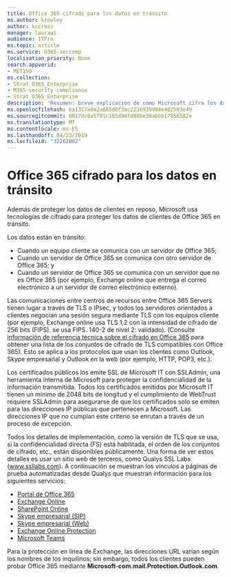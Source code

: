 ```yaml
---
title: Office 365 cifrado para los datos en tránsito
ms.author: krowley
author: kccross
manager: laurawi
audience: ITPro
ms.topic: article
ms.service: O365-seccomp
localization_priority: None
search.appverid:
- MET150
ms.collection:
- Strat_O365_Enterprise
- M365-security-compliance
- Strat_O365_Enterprise
description: 'Resumen: breve explicación de cómo Microsoft cifra los datos en tránsito.'
ms.openlocfilehash: ba1317a0a2a685d0f3ac2216939d04e402503e49
ms.sourcegitcommit: 0017dc6a5f81c165d9dfd88be39a6bb17856582e
ms.translationtype: MT
ms.contentlocale: es-ES
ms.lasthandoff: 04/23/2019
ms.locfileid: "32262802"
---
```

# <a name="office-365-encryption-for-data-in-transit"></a>Office 365 cifrado para los datos en tránsito

Además de proteger los datos de clientes en reposo, Microsoft usa tecnologías de cifrado para proteger los datos de clientes de Office 365 en tránsito. 

Los datos están en tránsito:

- Cuando un equipo cliente se comunica con un servidor de Office 365;
- Cuando un servidor de Office 365 se comunica con otro servidor de Office 365; y
- Cuando un servidor de Office 365 se comunica con un servidor que no es Office 365 (por ejemplo, Exchange online que entrega el correo electrónico a un servidor de correo electrónico externo).

Las comunicaciones entre centros de recursos entre Office 365 Servers tienen lugar a través de TLS o IPsec, y todos los servidores orientados a clientes negocian una sesión segura mediante TLS con los equipos cliente (por ejemplo, Exchange online usa TLS 1,2 con la intensidad de cifrado de 256 bits (FIPS). se usa FIPS. 140-2 de nivel 2: validado). (Consulte [información de referencia técnica sobre el cifrado en Office 365](https://support.office.com/article/Technical-reference-details-about-encryption-in-Office-365-862CBE93-4268-4EF9-BA79-277545ECF221) para obtener una lista de los conjuntos de cifrado de TLS compatibles con Office 365). Esto se aplica a los protocolos que usan los clientes como Outlook, Skype empresarial y Outlook en la web (por ejemplo, HTTP, POP3, etc.).

Los certificados públicos los emite SSL de Microsoft IT con SSLAdmin, una herramienta interna de Microsoft para proteger la confidencialidad de la información transmitida. Todos los certificados emitidos por Microsoft IT tienen un mínimo de 2048 bits de longitud [](http://www.webtrust.org/homepage-documents/item70372.pdf) y el cumplimiento de WebTrust requiere SSLAdmin para asegurarse de que los certificados solo se emiten para las direcciones IP públicas que pertenecen a Microsoft. Las direcciones IP que no cumplan este criterio se enrutan a través de un proceso de excepción.

Todos los detalles de implementación, como la versión de TLS que se usa, si la confidencialidad directa (FS) está habilitada, el orden de los conjuntos de cifrado, etc., están disponibles públicamente. Una forma de ver estos detalles es usar un sitio web de terceros, como Qualys SSL Labs (www.ssllabs.com). A continuación se muestran los vínculos a páginas de prueba automatizadas desde Qualys que muestran información para los siguientes servicios:

- [Portal de Office 365](https://www.ssllabs.com/ssltest/analyze.html?d=portal.office.com&hideResults=on)
- [Exchange Online](https://www.ssllabs.com/ssltest/analyze.html?d=outlook.office365.com&hideResults=on)
- [SharePoint Online](https://www.ssllabs.com/ssltest/analyze.html?d=microsoft-my.sharepoint.com&hideResults=on)
- [Skype empresarial (SIP)](https://www.ssllabs.com/ssltest/analyze.html?d=sipdir.online.lync.com)
- [Skype empresarial (Web)](https://www.ssllabs.com/ssltest/analyze.html?d=webdir.online.lync.com&hideResults=on)
- [Exchange Online Protection](https://ssl-tools.net/mailservers/microsoft-com.mail.protection.outlook.com)
- [Microsoft Teams](https://www.ssllabs.com/ssltest/analyze.html?d=teams.microsoft.com&latest)

Para la protección en línea de Exchange, las direcciones URL varían según los nombres de los inquilinos; sin embargo, todos los clientes pueden probar Office 365 mediante **Microsoft-com.mail.Protection.Outlook.com**.

